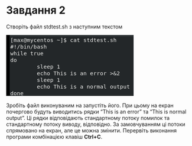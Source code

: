 # Завдання 2

Створіть файл stdtest.sh з наступним текстом

![ifconfig](./fig1.png)

Зробіть файл виконуваним на запустіть його. При цьому на екран почергово будуть виводитись рядки “This is an error” та “This is normal output”. Ці рядки відповідають стандартному потоку помилок та стандартному потоку виводу, відповідно. За замовчуванням ці потоки спрямовано на екран, але це можна змінити. Перервіть виконання програми комбінацією клавіш **Ctrl+C**.
